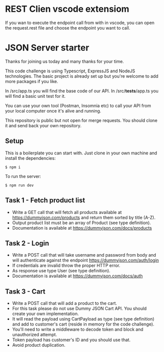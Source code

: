 # REST Clien vscode extensiom
If you wan to execute the endpoint call from with in vscode, you can open the request.rest file and choose the endpoint you want to call.


# JSON Server starter

Thanks for joining us today and many thanks for your time.

This code challenge is using Typescript, ExpressJS and NodeJS technologies. The basic project is already set up but you're welcome to add more packages if you like.

In /src/app.ts you will find the base code of our API. In /src/**tests**/app.ts you will find a basic unit test for it.

You can use your own tool (Postman, Insomnia etc) to call your API from your local computer once it's alive and running.

This repository is public but not open for merge requests. You should clone it and send back your own repository.

## Setup

This is a boilerplate you can start with. Just clone in your own machine and install the dependencies:

```
$ npm i
```

To run the server:

```
$ npm run dev
```

## Task 1 - Fetch product list

- Write a GET call that will fetch all products available at https://dummyjson.com/products and return them sorted by title (A-Z).
- Output product list must be an array of Product (see type definition).
- Documentation is available at https://dummyjson.com/docs/products

## Task 2 - Login

- Write a POST call that will take username and password from body and will authenticate against the endpoint https://dummyjson.com/auth/login
- If credentials are invalid throw the proper HTTP error.
- As response use type User (see type definition).
- Documentation is available at https://dummyjson.com/docs/auth

## Task 3 - Cart

- Write a POST call that will add a product to the cart.
- For this task please do not use Dummy JSON Cart API. You should create your own implementation.
- It will read the payload using CartPayload as type (see type definition) and add to customer's cart (reside in memory for the code challenge).
- You'll need to write a middleware to decode token and block and unauthorized attempt.
- Token payload has customer's ID and you should use that.
- Avoid product duplication.
